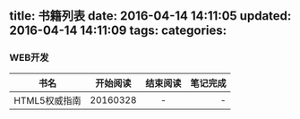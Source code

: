 title: 书籍列表
date: 2016-04-14 14:11:05
updated: 2016-04-14 14:11:09
tags:
categories:
---

### WEB开发

| 书名 | 开始阅读 | 结束阅读 | 笔记完成 |
| ---- |:--------:|:--------:| --------:|
| HTML5权威指南 | 20160328 | - | - |
 
